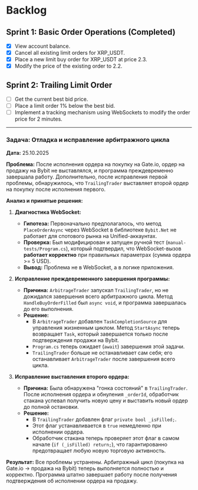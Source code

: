 # Backlog

## Sprint 1: Basic Order Operations (Completed)

- [x] View account balance.
- [x] Cancel all existing limit orders for XRP_USDT.
- [x] Place a new limit buy order for XRP_USDT at price 2.3.
- [x] Modify the price of the existing order to 2.2.

## Sprint 2: Trailing Limit Order

- [ ] Get the current best bid price.
- [ ] Place a limit order 1% below the best bid.
- [ ] Implement a tracking mechanism using WebSockets to modify the order price for 2 minutes.
---

### Задача: Отладка и исправление арбитражного цикла

**Дата:** 25.10.2025

**Проблема:**
После исполнения ордера на покупку на Gate.io, ордер на продажу на Bybit не выставлялся, и программа преждевременно завершала работу. Дополнительно, после исправления первой проблемы, обнаружилось, что `TrailingTrader` выставляет второй ордер на покупку после исполнения первого.

**Анализ и принятые решения:**

1.  **Диагностика WebSocket:**
    *   **Гипотеза:** Первоначально предполагалось, что метод `PlaceOrderAsync` через WebSocket в библиотеке `Bybit.Net` не работает для спотового рынка на Unified-аккаунтах.
    *   **Проверка:** Был модифицирован и запущен ручной тест (`manual-tests/Program.cs`), который подтвердил, что WebSocket-вызов **работает корректно** при правильных параметрах (сумма ордера >= 5 USD).
    *   **Вывод:** Проблема не в WebSocket, а в логике приложения.

2.  **Исправление преждевременного завершения программы:**
    *   **Причина:** `ArbitrageTrader` запускал `TrailingTrader`, но не дожидался завершения всего арбитражного цикла. Метод `HandleBuyOrderFilled` был `async void`, и программа завершалась до его выполнения.
    *   **Решение:**
        *   В `ArbitrageTrader` добавлен `TaskCompletionSource` для управления жизненным циклом. Метод `StartAsync` теперь возвращает `Task`, который завершается только после подтверждения продажи на Bybit.
        *   `Program.cs` теперь ожидает (`await`) завершения этой задачи.
        *   `TrailingTrader` больше не останавливает сам себя; его останавливает `ArbitrageTrader` после завершения всего цикла.

3.  **Исправление выставления второго ордера:**
    *   **Причина:** Была обнаружена "гонка состояний" в `TrailingTrader`. После исполнения ордера и обнуления `_orderId`, обработчик стакана успевал получить новую цену и выставить новый ордер до полной остановки.
    *   **Решение:**
        *   В `TrailingTrader` добавлен флаг `private bool _isFilled;`.
        *   Этот флаг устанавливается в `true` немедленно при исполнении ордера.
        *   Обработчик стакана теперь проверяет этот флаг в самом начале (`if (_isFilled) return;`), что гарантированно предотвращает любую новую торговую активность.

**Результат:**
Все проблемы устранены. Арбитражный цикл (покупка на Gate.io -> продажа на Bybit) теперь выполняется полностью и корректно. Программа штатно завершает работу после получения подтверждения об исполнении ордера на продажу.